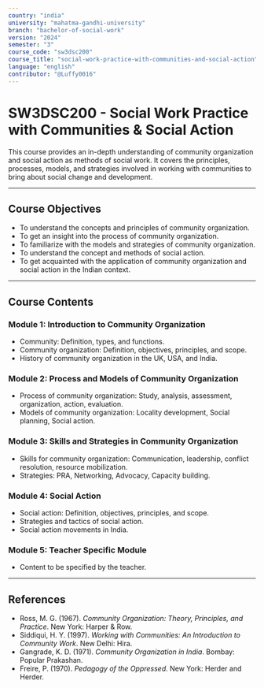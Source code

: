 ```yaml
---
country: "india"
university: "mahatma-gandhi-university"
branch: "bachelor-of-social-work"
version: "2024"
semester: "3"
course_code: "sw3dsc200"
course_title: "social-work-practice-with-communities-and-social-action"
language: "english"
contributor: "@Luffy0016"
---
```

# SW3DSC200 - Social Work Practice with Communities & Social Action

This course provides an in-depth understanding of community organization and social action as methods of social work. It covers the principles, processes, models, and strategies involved in working with communities to bring about social change and development.

---
## Course Objectives

* To understand the concepts and principles of community organization.
* To get an insight into the process of community organization.
* To familiarize with the models and strategies of community organization.
* To understand the concept and methods of social action.
* To get acquainted with the application of community organization and social action in the Indian context.

---
## Course Contents

### Module 1: Introduction to Community Organization
* Community: Definition, types, and functions.
* Community organization: Definition, objectives, principles, and scope.
* History of community organization in the UK, USA, and India.

### Module 2: Process and Models of Community Organization
* Process of community organization: Study, analysis, assessment, organization, action, evaluation.
* Models of community organization: Locality development, Social planning, Social action.

### Module 3: Skills and Strategies in Community Organization
* Skills for community organization: Communication, leadership, conflict resolution, resource mobilization.
* Strategies: PRA, Networking, Advocacy, Capacity building.

### Module 4: Social Action
* Social action: Definition, objectives, principles, and scope.
* Strategies and tactics of social action.
* Social action movements in India.

### Module 5: Teacher Specific Module
* Content to be specified by the teacher.

---
## References
* Ross, M. G. (1967). *Community Organization: Theory, Principles, and Practice*. New York: Harper & Row.
* Siddiqui, H. Y. (1997). *Working with Communities: An Introduction to Community Work*. New Delhi: Hira.
* Gangrade, K. D. (1971). *Community Organization in India*. Bombay: Popular Prakashan.
* Freire, P. (1970). *Pedagogy of the Oppressed*. New York: Herder and Herder.